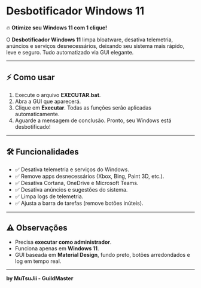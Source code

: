 # Desbotificador Windows 11

🔥 **Otimize seu Windows 11 com 1 clique!**

O **Desbotificador Windows 11** limpa bloatware, desativa telemetria, anúncios e serviços desnecessários, deixando seu sistema mais rápido, leve e seguro. Tudo automatizado via GUI elegante.

---

## ⚡ Como usar

1. Execute o arquivo **EXECUTAR.bat**.  
2. Abra a GUI que aparecerá.  
3. Clique em **Executar**. Todas as funções serão aplicadas automaticamente.  
4. Aguarde a mensagem de conclusão. Pronto, seu Windows está desbotificado!

---

## 🛠 Funcionalidades

- ✅ Desativa telemetria e serviços do Windows.  
- ✅ Remove apps desnecessários (Xbox, Bing, Paint 3D, etc.).  
- ✅ Desativa Cortana, OneDrive e Microsoft Teams.  
- ✅ Desativa anúncios e sugestões do sistema.  
- ✅ Limpa logs de telemetria.  
- ✅ Ajusta a barra de tarefas (remove botões inúteis).

---

## ⚠️ Observações

- Precisa **executar como administrador**.  
- Funciona apenas em **Windows 11**.  
- GUI baseada em **Material Design**, fundo preto, botões arredondados e log em tempo real.

---

**by MuTsuJii - GuildMaster**
